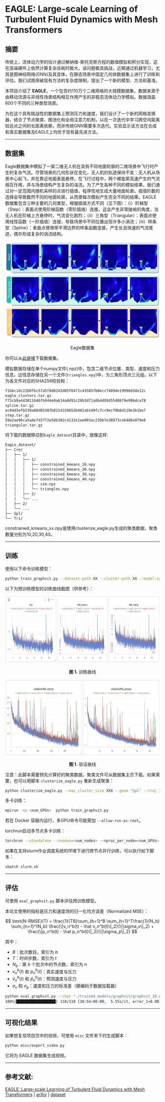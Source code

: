# EAGLE: Large-scale Learning of Turbulent Fluid Dynamics with Mesh Transformers


## 摘要

传统上，流体动力学的估计通过解纳维-斯托克斯方程的数值模拟和积分实现，这在高端硬件上依然计算复杂且耗时极大。该问题极具挑战，近期通过机器学习，尤其是图神经网络(GNN)及其变体，在静态场景中固定几何体数据集上进行了训练和评估。我们试图突破现有方法的复杂度限制，提出了一个新的模型、方法和基准。

本项目介绍了 **EAGLE**，一个包含约110万个二维网格的大规模数据集，数据来源于由移动流源与非线性场景结构相互作用产生的非稳态流体动力学模拟。数据涵盖600个不同的三种类型场景。

为在这个具有挑战性的数据集上预测压力和速度，我们设计了一个新的网格变换器，结合了节点聚类、图池化和全局注意力机制，以在一次迭代中学习跨空间距离较远点之间的长距离依赖，而非传统GNN需要多次迭代。实验显示该方法在合成和真实数据集及EAGLE上均优于现有最先进方法。


---

## 数据集

Eagle数据集中模拟了一架二维无人机在具有不同地面轮廓的二维场景中飞行时产生的复杂气流。尽管场景的几何形状在变化，无人机的轨迹保持不变：无人机从场景中心起飞，并在靠近地面表面悬停。在飞行过程中，两个螺旋桨高速产生的气流相互作用，并与场景结构产生复杂的湍流。为了产生各种不同的模拟结果，我们通过对一定范围内随机采样的点进行插值，程序性地生成大量地面轮廓。插值阶数的选择会导致截然不同的地面轮廓，从而使每次模拟产生完全不同的结果。EAGLE 数据集包含三种主要的几何类型，根据插值方式不同（见下图）：（i）阶梯型（Step）：表面点使用阶梯函数（零阶插值）连接，这会产生非常陡峭的角度，当无人机在阶梯上方悬停时，气流变化剧烈；（ii）三角型（Triangular）：表面点使用线性函数（一阶插值）连接，导致场景中不同位置出现许多小涡流；（iii）样条型（Spline）：表面点使用带平滑边界的样条函数连接，产生长且快速的气流尾迹，偶尔形成复杂的涡流结构。

<p align="center">
<img src="../../../doc/Eagle_dataset.png" height = "320" alt="" align=center />
<br><br>
<b></b> Eagle数据集
</p>

你可以从[此链接](https://datasets.liris.cnrs.fr/eagle-version1)下载数据集。

模拟数据存储在单个numpy文件(.npz)中，包含二维节点位置、类型、速度和压力信息。边信息存储在另一个文件(`triangles.npy`)中，为三角形顶点三元组。以下为各文件对应的SHA256校验和：

```
f1bbc1dc22b0fbc57a5f8d0243d85f6471c43585fb0ecc7409de19996d3de12c  eagle_clusters.tar.gz
f73cb9a443011646fb944e0a634a0d91c20b3d71a8b4d89d55486f9e99bdca78  spline.tar.gz
ac04d3efb539a80d8538fb8214228652b482ab149fc7cc9ecf0b6d119e3b1be7  step.tar.gz
59a2ae96ca5ade7d3772e58b302c4132e1ee003ac239b7e38973ceb480a979e6  triangular.tar.gz
```

将下载的数据移动到`Eagle_dataset`目录中，就像这样:

```
EagLe_dataset/
├── Cre/
│   ├── 1/
│   │   ├── 1/
│   │   │   ├── constrained_kmeans_10.npy
│   │   │   ├── constrained_kmeans_20.npy
│   │   │   ├── constrained_kmeans_30.npy
│   │   │   ├── constrained_kmeans_40.npy
│   │   │   ├── sim.npz
│   │   │   └── triangles.npy
│   │   ├── 2/
│   │   └── ...
│   ├── 2/
│   └── ...
├── Spl/
└── Tri/
```

constrained_kmeans_xx.npy是使用clusterize_eagle.py生成的聚类数据，聚类数量分别为10,20,30,40。

---

## 训练

使用以下命令训练模型：

```bash
python train_graphvit.py --dataset-path XX --cluster-path XX --model-name "graphvit_10" --output-path "trained_models/graphvit" --n-cluster=10
```

以下为预训练模型的训练曲线截图（供参考）：

<p align="center">
<img src="../../../doc/Eagle_train.png" height = "220" alt="" align=center />
<br><br>
<b>图 1.</b> 训练曲线
</p>

<p align="center">
<img src="../../../doc/Eagle_val.png" height = "250" alt="" align=center />
<br><br>
<b>图 1.</b> 验证曲线
</p>

注意：此脚本需要预先计算好的聚类数据，聚类文件可从数据集主页下载。如果需要，也可以用脚本 `clusterize_eagle.py` 重新生成聚类：

```bash
python clusterize_eagle.py --max_cluster_size XXX --geom "Spl" --traj 1
```

多卡训练：

```bash
mpirun -np <num_GPUs>  python train_graphvit.py
```
若在 Docker 容器内运行，多GPU命令可能需加 `--allow-run-as-root`。

torchrun启动多节点多卡训练：

```bash
torchrun --standalone --nnodes=<num_nodes> --nproc_per_node=<num_GPUs> train_graphvit.py
```

如果在支持slurm作业调度系统的环境下进行跨节点并行训练，可以执行如下脚本：

```bash
sbatch slurm.sh
```


---

## 评估

可使用 `eval_graphvit.py` 脚本评估预训练模型。

本论文使用的指标是压力和速度场的归一化均方误差（Normalized MSE）：

$$ 
\text{N-RMSE}(T) =  \frac{1}{TB}\sum_{b=1}^B \sum_{t=1}^T\frac{1}{N_b} \sum_{n=1}^{N_b} \frac{\|v_n^b(t) - \hat v_n^b(t)\|_2}{\|\sigma_v\|_2} + \frac{\|p_n^b(t) - \hat p_n^b(t)\|_2}{\|\sigma_p\|_2}
$$

其中：
- $B$：批次数目，索引为 $b$
- $T$：时间步数，索引为 $t$
- $N_b$：第 $b$ 个批次中的节点数，索引为 $n$
- $v_n^b(t)$ 和 $p_n^b(t)$：真实速度与压力
- $\hat v_n^b(t)$ 和 $\hat p_n^b(t)$：预测速度与压力
- $\sigma_v$ 和 $\sigma_p$：速度和压力的标准差（硬编码于数据加载器）

```bash
python eval_graphvit.py --ckpt "./trained_models/graphvit/graphvit_10.nn" --dataset-path ./Eagle_dataset --cluster-path ./Eagle_dataset --n-cluster 10
100%|██████████████████| 118/118 [10:54<00:00,  5.55s/it, error_1=0.0811, error_50=0.352, error_250=0.634]
```

---

## 可视化结果

如果想复现项目页中的视频，可使用 `misc` 文件夹下的生成脚本：

```bash
python misc/export_video.py
```

它将为 EAGLE 数据集生成视频。

---

## 参考文献:

[EAGLE: Large-scale Learning of Turbulent Fluid Dynamics with Mesh Transformers](https://openreview.net/forum?id=ZZTkLDRmkg) | [arXiv](https://arxiv.org/abs/2302.10803) | [dataset](https://datasets.liris.cnrs.fr/eagle-version1)

